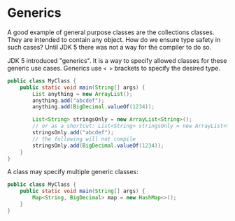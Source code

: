 # Generics

A good example of general purpose classes are the collections classes. They are intended to contain any object. How do we ensure type safety in such cases? Until JDK 5 there was not a way for the compiler to do so.

JDK 5 introduced "generics". It is a way to specify allowed classes for these generic use cases. Generics use `< >` brackets to specify the desired type.

```java
public class MyClass {
    public static void main(String[] args) {
        List anything = new ArrayList();
        anything.add("abcdef");
        anything.add(BigDecimal.valueOf(1234));

        List<String> stringsOnly = new ArrayList<String>();
        // or as a shortcut: List<String> stringsOnly = new ArrayList<>();
        stringsOnly.add("abcdef");
        // the following will not compile
        stringsOnly.add(BigDecimal.valueOf(1234));
    }
}
```

A class may specify multiple generic classes:

```java
public class MyClass {
    public static void main(String[] args) {
        Map<String, BigDecimal> map = new HashMap<>();
    }
}
```
